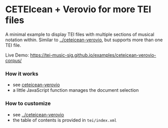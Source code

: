 # CETEIcean + Verovio for more TEI files

A minimal example to display TEI files with multiple sections of musical notation within. Similar to [../ceteicean-verovio](ceteicean-verovio), but supports more than one TEI file.

Live Demo: https://tei-music-sig.github.io/examples/ceteicean-verovio-corpus/

### How it works

- see [ceteicean-verovio](ceteicean-verovio)
- a little JavaScript function manages the document selection

### How to customize

- see [../ceteicean-verovio](ceteicean-verovio)
- the table of contents is provided in `tei/index.xml`
